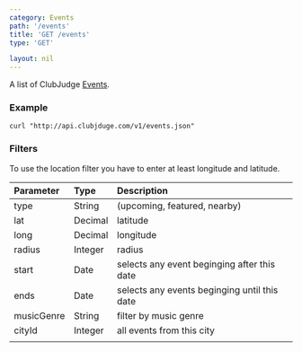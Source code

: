 ```yaml
---
category: Events
path: '/events'
title: 'GET /events'
type: 'GET'

layout: nil
---
```


A list of ClubJudge [Events](#/event-model).

### Example

```
curl "http://api.clubjduge.com/v1/events.json"
```





### Filters

To use the location filter you have to enter at least longitude and latitude.

| Parameter  |   Type  |                 Description                  |
| :--------- | :------ | :------------------------------------------- |
| type       | String  | (upcoming, featured, nearby)                 |
| lat        | Decimal | latitude                                     |
| long       | Decimal | longitude                                    |
| radius     | Integer | radius                                       |
| start      | Date    | selects any event beginging after this date  |
| ends       | Date    | selects any events beginging until this date |
| musicGenre | String  | filter by music genre                        |
| cityId     | Integer | all events from this city                    |
|            |         |                                              |
